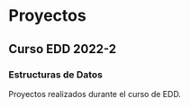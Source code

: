 Proyectos
=========================================

Curso EDD 2022-2
-------------------------------------------

### Estructuras de Datos

Proyectos realizados durante el curso de EDD.
